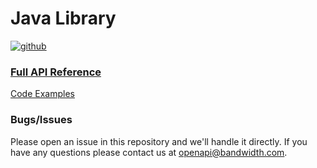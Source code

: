# Java Library

[![github](../images/github_logo.png)](https://github.com/bandwidthcom/java-bandwidth)

### [Full API Reference](http://www.javadoc.io/doc/com.bandwidth.sdk/bandwidth-java-sdk)


[Code Examples](https://github.com/bandwidthcom/java-bandwidth-examples)


### Bugs/Issues
Please open an issue in this repository and we'll handle it directly. If you have any questions please contact us at openapi@bandwidth.com.
